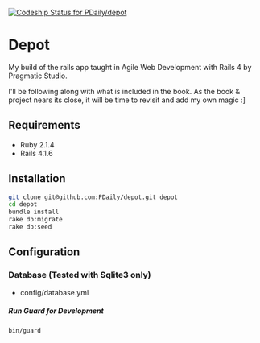 [ ![Codeship Status for PDaily/depot](https://www.codeship.io/projects/21ea3c10-443c-0132-1b8a-32378b856677/status)](https://www.codeship.io/projects/44812)


Depot
=========

My build of the rails app taught in Agile Web Development with Rails 4 by Pragmatic Studio.

I'll be following along with what is included in the book. As the book & project nears its close, it will be time to revisit and add my own magic :] 


Requirements
-----------

* Ruby 2.1.4
* Rails 4.1.6

Installation
--------------

```sh
git clone git@github.com:PDaily/depot.git depot
cd depot
bundle install
rake db:migrate
rake db:seed
```

Configuration
--------------
### Database (Tested with Sqlite3 only)
* config/database.yml

##### Run Guard for Development

```sh
bin/guard
```